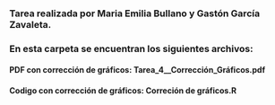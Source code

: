 ### Tarea realizada por Maria Emilia Bullano y Gastón García Zavaleta.

### En esta carpeta se encuentran los siguientes archivos:
  #### PDF con corrección de gráficos: Tarea_4__Corrección_Gráficos.pdf
  #### Codigo con corrección de gráficos: Correción de gráficos.R


